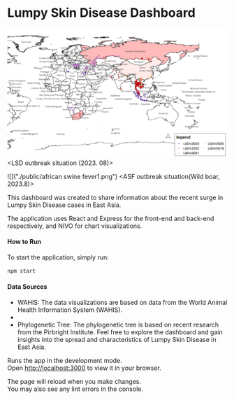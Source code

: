 
# Lumpy Skin Disease Dashboard
![](./public/그림1.png)
<LSD outbreak situation (2023. 08)>

![]("./public/african swine fever1.png")
<ASF outbreak situation(Wild boar, 2023.8)>

This dashboard was created to share information about the recent surge in Lumpy Skin Disease cases in East Asia. 

The application uses React and Express for the front-end and back-end respectively, and NIVO for chart visualizations.

#### How to Run

To start the application, simply run:

```bash
npm start
```
#### Data Sources

- WAHIS: The data visualizations are based on data from the World Animal Health Information System (WAHIS).
- 
- Phylogenetic Tree: The phylogenetic tree is based on recent research from the Pirbright Institute.
Feel free to explore the dashboard and gain insights into the spread and characteristics of Lumpy Skin Disease in East Asia.

Runs the app in the development mode.\
Open [http://localhost:3000](http://localhost:3000) to view it in your browser.

The page will reload when you make changes.\
You may also see any lint errors in the console.

